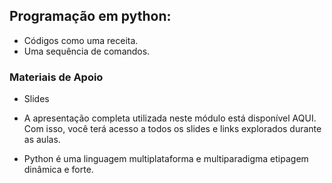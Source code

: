 ## Programação em python:
- Códigos como uma receita. 
- Uma sequência de comandos.
### Materiais de Apoio
- Slides
- A apresentação completa utilizada neste módulo está disponível AQUI. Com isso, você terá acesso a todos os slides e links explorados durante as aulas.

- Python é uma linguagem multiplataforma e multiparadigma etipagem dinâmica e forte.